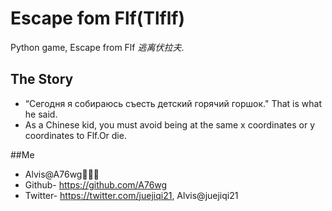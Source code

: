 # Escape fom Flf(Tlflf)
Python game, Escape from Flf               *逃离伏拉夫*.

## The Story
- “Сегодня я собираюсь съесть детский горячий горшок." That is what he said. 
- As a Chinese kid, you must avoid being at the same x coordinates or y coordinates to Flf.Or die. 

##Me
- Alvis@A76wg🫡🫡🫡
- Github- https://github.com/A76wg
- Twitter- https://twitter.com/juejiqi21, Alvis@juejiqi21